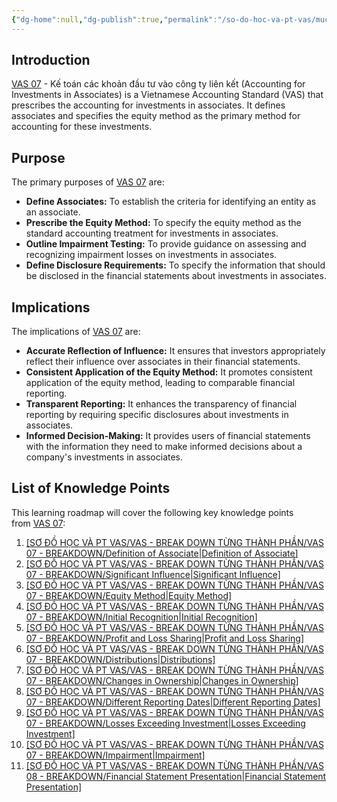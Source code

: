 ```yaml
---
{"dg-home":null,"dg-publish":true,"permalink":"/so-do-hoc-va-pt-vas/muc-luc-vas/vas-07-overview/","dgPassFrontmatter":true,"noteIcon":""}
---
```


## Introduction


[VAS 07](obsidian://open?file=Ch%E1%BA%BF%20%C4%91%E1%BB%99%20K%E1%BA%BF%20to%C3%A1n%2FVAS%20VB%20G%E1%BB%90C%2FVAS%2007.md) - Kế toán các khoản đầu tư vào công ty liên kết (Accounting for Investments in Associates) is a Vietnamese Accounting Standard (VAS) that prescribes the accounting for investments in associates. It defines associates and specifies the equity method as the primary method for accounting for these investments.

## Purpose

The primary purposes of [VAS 07](obsidian://open?file=Ch%E1%BA%BF%20%C4%91%E1%BB%99%20K%E1%BA%BF%20to%C3%A1n%2FVAS%20VB%20G%E1%BB%90C%2FVAS%2007.md) are:

- **Define Associates:** To establish the criteria for identifying an entity as an associate.
- **Prescribe the Equity Method:** To specify the equity method as the standard accounting treatment for investments in associates.
- **Outline Impairment Testing:** To provide guidance on assessing and recognizing impairment losses on investments in associates.
- **Define Disclosure Requirements:** To specify the information that should be disclosed in the financial statements about investments in associates.

## Implications

The implications of [VAS 07](obsidian://open?file=Ch%E1%BA%BF%20%C4%91%E1%BB%99%20K%E1%BA%BF%20to%C3%A1n%2FVAS%20VB%20G%E1%BB%90C%2FVAS%2007.md) are:

- **Accurate Reflection of Influence:** It ensures that investors appropriately reflect their influence over associates in their financial statements.
- **Consistent Application of the Equity Method:** It promotes consistent application of the equity method, leading to comparable financial reporting.
- **Transparent Reporting:** It enhances the transparency of financial reporting by requiring specific disclosures about investments in associates.
- **Informed Decision-Making:** It provides users of financial statements with the information they need to make informed decisions about a company's investments in associates.

## List of Knowledge Points

This learning roadmap will cover the following key knowledge points from [VAS 07](obsidian://open?file=Ch%E1%BA%BF%20%C4%91%E1%BB%99%20K%E1%BA%BF%20to%C3%A1n%2FVAS%20VB%20G%E1%BB%90C%2FVAS%2007.md):

1. [[SƠ ĐỒ HỌC VÀ PT VAS/VAS - BREAK DOWN TỪNG THÀNH PHẦN/VAS 07 - BREAKDOWN/Definition of Associate\|Definition of Associate]](app://obsidian.md/%C4%90%E1%BB%8Bnh%20ngh%C4%A9a%20C%C3%B4ng%20ty%20li%C3%AAn%20k%E1%BA%BFt)
2. [[SƠ ĐỒ HỌC VÀ PT VAS/VAS - BREAK DOWN TỪNG THÀNH PHẦN/VAS 07 - BREAKDOWN/Significant Influence\|Significant Influence]](app://obsidian.md/%E1%BA%A2nh%20h%C6%B0%E1%BB%9Fng%20%C4%91%C3%A1ng%20k%E1%BB%83)
3. [[SƠ ĐỒ HỌC VÀ PT VAS/VAS - BREAK DOWN TỪNG THÀNH PHẦN/VAS 07 - BREAKDOWN/Equity Method\|Equity Method]](app://obsidian.md/Ph%C6%B0%C6%A1ng%20ph%C3%A1p%20v%E1%BB%91n%20ch%E1%BB%A7%20s%E1%BB%9F%20h%E1%BB%AFu)
4. [[SƠ ĐỒ HỌC VÀ PT VAS/VAS - BREAK DOWN TỪNG THÀNH PHẦN/VAS 07 - BREAKDOWN/Initial Recognition\|Initial Recognition]](app://obsidian.md/Ghi%20nh%E1%BA%ADn%20ban%20%C4%91%E1%BA%A7u)
5. [[SƠ ĐỒ HỌC VÀ PT VAS/VAS - BREAK DOWN TỪNG THÀNH PHẦN/VAS 07 - BREAKDOWN/Profit and Loss Sharing\|Profit and Loss Sharing]](app://obsidian.md/Ph%C3%A2n%20chia%20l%E1%BB%A3i%20nhu%E1%BA%ADn%20v%C3%A0%20l%E1%BB%97)
6. [[SƠ ĐỒ HỌC VÀ PT VAS/VAS - BREAK DOWN TỪNG THÀNH PHẦN/VAS 07 - BREAKDOWN/Distributions\|Distributions]](app://obsidian.md/C%C3%A1c%20kho%E1%BA%A3n%20ph%C3%A2n%20ph%E1%BB%91i)
7. [[SƠ ĐỒ HỌC VÀ PT VAS/VAS - BREAK DOWN TỪNG THÀNH PHẦN/VAS 07 - BREAKDOWN/Changes in Ownership\|Changes in Ownership]](app://obsidian.md/Thay%20%C4%91%E1%BB%95i%20trong%20ph%E1%BA%A7n%20s%E1%BB%9F%20h%E1%BB%AFu)
8. [[SƠ ĐỒ HỌC VÀ PT VAS/VAS - BREAK DOWN TỪNG THÀNH PHẦN/VAS 07 - BREAKDOWN/Different Reporting Dates\|Different Reporting Dates]](app://obsidian.md/Th%C3%B4ng%20tin%20t%C3%A0i%20ch%C3%ADnh%20kh%C3%A1c)
9. [[SƠ ĐỒ HỌC VÀ PT VAS/VAS - BREAK DOWN TỪNG THÀNH PHẦN/VAS 07 - BREAKDOWN/Losses Exceeding Investment\|Losses Exceeding Investment]](app://obsidian.md/C%C3%A1c%20kho%E1%BA%A3n%20l%E1%BB%97%20v%C6%B0%E1%BB%A3t%20qu%C3%A1%20gi%C3%A1%20tr%E1%BB%8B%20%C4%91%E1%BA%A7u%20t%C6%B0)
10. [[SƠ ĐỒ HỌC VÀ PT VAS/VAS - BREAK DOWN TỪNG THÀNH PHẦN/VAS 07 - BREAKDOWN/Impairment\|Impairment]](app://obsidian.md/Suy%20gi%E1%BA%A3m%20gi%C3%A1%20tr%E1%BB%8B)
11. [[SƠ ĐỒ HỌC VÀ PT VAS/VAS - BREAK DOWN TỪNG THÀNH PHẦN/VAS 08 - BREAKDOWN/Financial Statement Presentation\|Financial Statement Presentation]](app://obsidian.md/Tr%C3%ACnh%20b%C3%A0y%20b%C3%A1o%20c%C3%A1o%20t%C3%A0i%20ch%C3%ADnh)